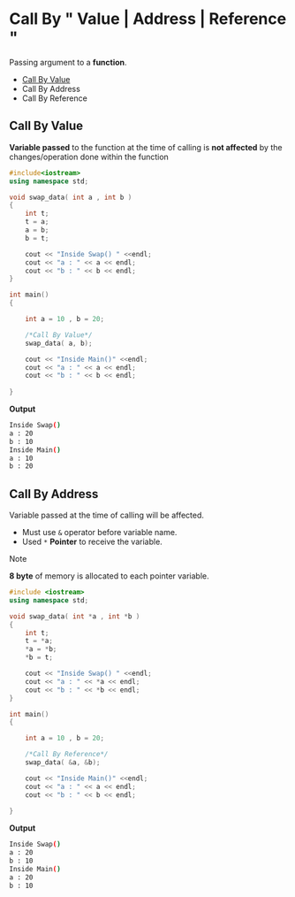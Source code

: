 # Call By " Value | Address | Reference "

Passing argument to a **function**.    
- [Call By Value](#call-by-value)
- Call By Address
- Call By Reference

## Call By Value
**Variable passed** to the function at the time of calling is **not affected** by the changes/operation done within the function
```c++
#include<iostream>
using namespace std;

void swap_data( int a , int b )
{
    int t;
    t = a;
    a = b;
    b = t;

    cout << "Inside Swap() " <<endl;
    cout << "a : " << a << endl;
    cout << "b : " << b << endl;
}

int main()
{

    int a = 10 , b = 20;

    /*Call By Value*/
    swap_data( a, b);

    cout << "Inside Main()" <<endl;
    cout << "a : " << a << endl;
    cout << "b : " << b << endl;
   
}
```

**Output**
```sh
Inside Swap()
a : 20
b : 10
Inside Main()
a : 10
b : 20
```


## Call By Address 
Variable passed at the time of calling will be affected.   
- Must use `&` operator before variable name.
- Used `*` **Pointer** to receive the variable.   

>[!Note]  
> **8 byte** of memory is allocated to each pointer variable. 
```c++
#include <iostream>
using namespace std;

void swap_data( int *a , int *b )
{
    int t;
    t = *a;
    *a = *b;
    *b = t;

    cout << "Inside Swap() " <<endl;
    cout << "a : " << *a << endl;
    cout << "b : " << *b << endl;
}

int main()
{

    int a = 10 , b = 20;

    /*Call By Reference*/
    swap_data( &a, &b);

    cout << "Inside Main()" <<endl;
    cout << "a : " << a << endl;
    cout << "b : " << b << endl;
   
}

```
**Output**
```sh
Inside Swap()
a : 20
b : 10 
Inside Main()
a : 20
b : 10
```